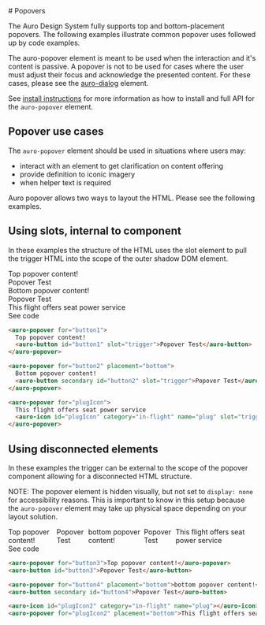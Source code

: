 <link rel="stylesheet" href="https://p2pcontent-fd-prod.azurefd.net/components/shared/component-base.css">
<script src="https://p2pcontent-fd-prod.azurefd.net/components/shared/component-base.js" type="text/javascript"></script>
<script src="https://p2pcontent-fd-prod.azurefd.net/components/fs-content-non-combinability/main.js" type="text/javascript"></script>
# Popovers

The Auro Design System fully supports top and bottom-placement popovers. The following examples illustrate common popover uses followed up by code examples.

The auro-popover element is meant to be used when the interaction and it's content is passive. A popover is not to be used for cases where the user must adjust their focus and acknowledge the presented content. For these cases, please see the [auro-dialog](https://auro.alaskaair.com/components/auro/dialog) element.

See [install instructions](https://auro.alaskaair.com/components/auro/popover/install) for more information as how to install and full API for the `auro-popover` element.

## Popover use cases

The `auro-popover` element should be used in situations where users may:

* interact with an element to get clarification on content offering
* provide definition to iconic imagery
* when helper text is required

Auro popover allows two ways to layout the HTML. Please see the following examples.

## Using slots, internal to component

In these examples the structure of the HTML uses the slot element to pull the trigger HTML into the scope of the outer shadow DOM element.

<div class="exampleWrapper">
  <auro-popover for="button1">
    <div slot="tooltip">Top popover content!</div>
    <auro-button id="button1" slot="trigger">Popover Test</auro-button>
  </auro-popover>

  <auro-popover for="button2" placement="bottom">
    <div slot="tooltip">Bottom popover content!</div>
    <auro-button secondary id="button2" slot="trigger">Popover Test</auro-button>
  </auro-popover>

  <auro-popover for="plugIcon">
    <div slot="tooltip">This flight offers seat power service</div>
    <auro-icon id="plugIcon" category="in-flight" name="plug" slot="trigger"></auro-icon>
  </auro-popover>
</div>

<auro-accordion lowProfile justifyRight>
  <span slot="trigger">See code</span>

```html
<auro-popover for="button1">
  Top popover content!
  <auro-button id="button1" slot="trigger">Popover Test</auro-button>
</auro-popover>

<auro-popover for="button2" placement="bottom">
  Bottom popover content!
  <auro-button secondary id="button2" slot="trigger">Popover Test</auro-button>
</auro-popover>

<auro-popover for="plugIcon">
  This flight offers seat power service
  <auro-icon id="plugIcon" category="in-flight" name="plug" slot="trigger"></auro-icon>
</auro-popover>
```

</auro-accordion>

## Using disconnected elements

In these examples the trigger can be external to the scope of the popover component allowing for a disconnected HTML structure.

NOTE: The popover element is hidden visually, but not set to `display: none` for accessibility reasons. This is important to know in this setup because the `auro-popover` element may take up physical space depending on your layout solution.

<style>
  .demoFlex {
    display: flex;
    align-items: flex-start;
    align-items: center;
  }

  .demoFlex > auro-button {
    margin-right: 0.25rem;
  }
</style>

<div class="exampleWrapper demoFlex">
  <auro-popover for="button3"><div slot="tooltip">Top popover content!</div></auro-popover>
  <auro-button id="button3">Popover Test</auro-button>
  <auro-popover for="button4" placement="bottom"><div slot="tooltip">bottom popover content!</div></auro-popover>
  <auro-button secondary id="button4">Popover Test</auro-button>
  <auro-icon id="plugIcon2" category="in-flight" name="plug"></auro-icon>
  <auro-popover for="plugIcon2" placement="bottom"><div slot="tooltip">This flight offers seat power service</div></auro-popover>
</div>

<auro-accordion lowProfile justifyRight>
  <span slot="trigger">See code</span>

```html
<auro-popover for="button3">Top popover content!</auro-popover>
<auro-button id="button3">Popover Test</auro-button>

<auro-popover for="button4" placement="bottom">bottom popover content!</auro-popover>
<auro-button secondary id="button4">Popover Test</auro-button>

<auro-icon id="plugIcon2" category="in-flight" name="plug"></auro-icon>
<auro-popover for="plugIcon2" placement="bottom">This flight offers seat power service</auro-popover>
```

</auro-accordion>